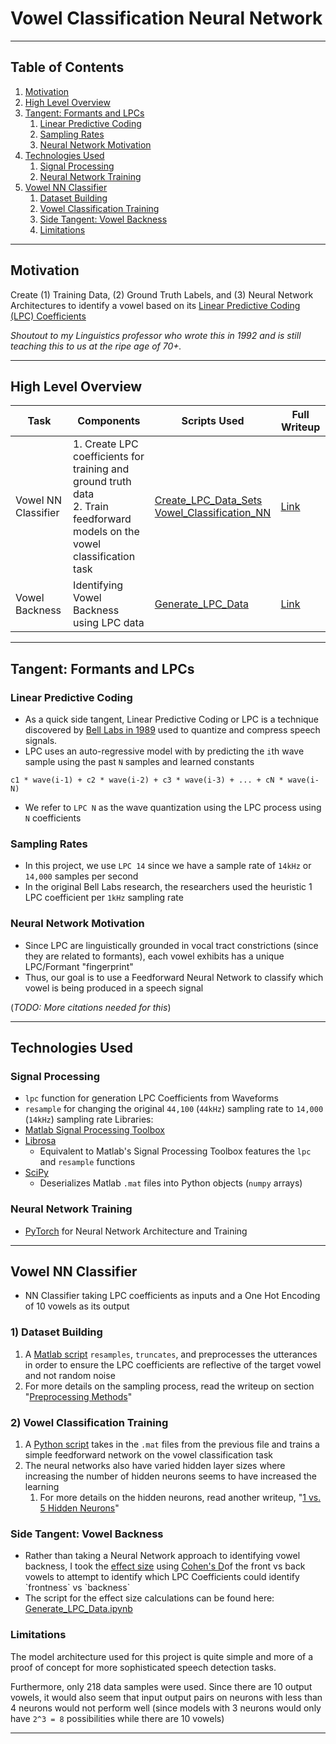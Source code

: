 # Vowel Classification Neural Network
___
## Table of Contents
1. [Motivation](https://github.com/Ky-Ng/Vowel-Detection-NN/tree/dev/readme?tab=readme-ov-file#motivation)
2. [High Level Overview](https://github.com/Ky-Ng/Vowel-Detection-NN/tree/dev/readme?tab=readme-ov-file#high-level-overview)
3. [Tangent: Formants and LPCs](https://github.com/Ky-Ng/Vowel-Detection-NN/tree/dev/readme?tab=readme-ov-file#tangent-formants-and-lpcs)
	1. [Linear Predictive Coding](https://github.com/Ky-Ng/Vowel-Detection-NN/tree/dev/readme?tab=readme-ov-file#linear-predictive-coding)
	2. [Sampling Rates](https://github.com/Ky-Ng/Vowel-Detection-NN/tree/dev/readme?tab=readme-ov-file#sampling-rates)
	3. [Neural Network Motivation](https://github.com/Ky-Ng/Vowel-Detection-NN/tree/dev/readme?tab=readme-ov-file#neural-network-motivation)
4. [Technologies Used](https://github.com/Ky-Ng/Vowel-Detection-NN/tree/dev/readme?tab=readme-ov-file#technologies-used)
	1. [Signal Processing](https://github.com/Ky-Ng/Vowel-Detection-NN/tree/dev/readme?tab=readme-ov-file#signal-processing)
	2. [Neural Network Training](https://github.com/Ky-Ng/Vowel-Detection-NN/tree/dev/readme?tab=readme-ov-file#neural-network-training)
5. [Vowel NN Classifier ](https://github.com/Ky-Ng/Vowel-Detection-NN/tree/dev/readme?tab=readme-ov-file#vowel-nn-classifier)
	1. [Dataset Building](https://github.com/Ky-Ng/Vowel-Detection-NN/tree/dev/readme?tab=readme-ov-file#1-dataset-building)
	2. [Vowel Classification Training](https://github.com/Ky-Ng/Vowel-Detection-NN/tree/dev/readme?tab=readme-ov-file#2-vowel-classification-training)
	3. [Side Tangent: Vowel Backness](https://github.com/Ky-Ng/Vowel-Detection-NN/tree/dev/readme?tab=readme-ov-file#side-tangent-vowel-backness)
	4. [Limitations](https://github.com/Ky-Ng/Vowel-Detection-NN/tree/dev/readme?tab=readme-ov-file#limitations)
___
## Motivation
Create (1) Training Data, (2) Ground Truth Labels, and (3) Neural Network Architectures to identify a vowel based on its [Linear Predictive Coding (LPC) Coefficients](https://sail.usc.edu/~lgoldste/Ling582/Week%209/LPC%20Analysis.pdf) 

*Shoutout to my Linguistics professor who wrote this in 1992 and is still teaching this to us at the ripe age of 70+.*
___
## High Level Overview

| Task                | Components                                                                                                                    | Scripts Used                                                                                                                                                                                                           | Full Writeup                                                                               |
| ------------------- | ----------------------------------------------------------------------------------------------------------------------------- | ---------------------------------------------------------------------------------------------------------------------------------------------------------------------------------------------------------------------- | ------------------------------------------------------------------------------------------ |
| Vowel NN Classifier | 1. Create LPC coefficients for training and ground truth data<br>2. Train feedforward models on the vowel classification task | [Create_LPC_Data_Sets](https://github.com/Ky-Ng/Vowel-Detection-NN/blob/main/Create_LPC_Data_Sets.m)<br>[Vowel_Classification_NN](https://github.com/Ky-Ng/Vowel-Detection-NN/blob/main/Vowel_Classification_NN.ipynb) | [Link](https://drive.google.com/file/d/1teUhbqSgzksPxGWmo40RLY3YbG3y9Pkv/view?usp=sharing) |
| Vowel Backness      | Identifying Vowel Backness using LPC data                                                                                     | [Generate_LPC_Data](https://github.com/Ky-Ng/Vowel-Detection-NN/blob/main/Generate_LPC_Data.ipynb)                                                                                                                     | [Link](https://drive.google.com/file/d/1P1Odct-Sd7Y6cIAgEUB_v64pivZlVdfU/view?usp=sharing) |

___
## Tangent: Formants and LPCs
### Linear Predictive Coding
- As a quick side tangent, Linear Predictive Coding or LPC is a technique discovered by [Bell Labs in 1989](https://ieeexplore.ieee.org/document/266359) used to quantize and compress speech signals.
- LPC uses an auto-regressive model with by predicting the `i`th wave sample using the past `N` samples and learned constants
```
c1 * wave(i-1) + c2 * wave(i-2) + c3 * wave(i-3) + ... + cN * wave(i-N)
```
- We refer to `LPC N` as the wave quantization using the LPC process using `N` coefficients

### Sampling Rates
- In this project, we use `LPC 14` since we have a sample rate of `14kHz` or `14,000` samples per second
- In the original Bell Labs research, the researchers used the heuristic 1 LPC coefficient per `1kHz` sampling rate

### Neural Network Motivation
- Since LPC are linguistically grounded in vocal tract constrictions (since they are related to formants), each vowel exhibits has a unique LPC/Formant "fingerprint"
- Thus, our goal is to use a Feedforward Neural Network to classify which vowel is being produced in a speech signal

(*TODO: More citations needed for this*)
___
## Technologies Used
### Signal Processing
- `lpc` function for generation LPC Coefficients from Waveforms
- `resample` for changing the original `44,100` (`44kHz`) sampling rate to `14,000` (`14kHz`) sampling rate
Libraries:
- [Matlab Signal Processing Toolbox](https://www.mathworks.com/products/signal.html)
- [Librosa](https://librosa.org/doc/latest/index.html)
	- Equivalent to Matlab's Signal Processing Toolbox features the `lpc` and `resample` functions
- [SciPy](https://scipy.org)
	- Deserializes Matlab `.mat` files into Python objects (`numpy` arrays)

### Neural Network Training
- [PyTorch](https://pytorch.org) for Neural Network Architecture and Training
___
## Vowel NN Classifier 
- NN Classifier taking LPC coefficients as inputs and a One Hot Encoding of 10 vowels as its output

### 1) Dataset Building
1) A [Matlab script](https://github.com/Ky-Ng/Vowel-Detection-NN/blob/main/Create_LPC_Data_Sets.m) `resamples`, `truncates`, and preprocesses the utterances in order to ensure the LPC coefficients are reflective of the target vowel and not random noise
2) For more details on the sampling process, read the writeup on section "[Preprocessing Methods](https://drive.google.com/file/d/1P1Odct-Sd7Y6cIAgEUB_v64pivZlVdfU/view?usp=sharing)"
### 2) Vowel Classification Training
1) A [Python script](https://github.com/Ky-Ng/Vowel-Detection-NN/blob/main/Vowel_Classification_NN.ipynb) takes in the `.mat` files from the previous file and trains a simple feedforward network on the vowel classification task
2) The neural networks also have varied hidden layer sizes where increasing the number of hidden neurons seems to have increased the learning
	1) For more details on the hidden neurons, read another writeup, "[1 vs. 5 Hidden Neurons](https://drive.google.com/file/d/1teUhbqSgzksPxGWmo40RLY3YbG3y9Pkv/view?usp=sharing)"
### Side Tangent: Vowel Backness
- Rather than taking a Neural Network approach to identifying vowel backness, I took the [effect size](https://www.google.com/url?sa=t&source=web&rct=j&opi=89978449&url=https://www.ncbi.nlm.nih.gov/pmc/articles/PMC3444174/&ved=2ahUKEwjztpP50PWEAxVeIDQIHY92DmoQFnoECCUQAQ&usg=AOvVaw1TdLnzmgITF6AhzMyp5bmw) using [Cohen's D](https://statisticsbyjim.com/basics/cohens-d/#:~:text=Cohens%20d%20is%20a%20standardized,psychology%20frequently%20uses%20Cohens%20d.)of the front vs back vowels to attempt to identify which LPC Coefficients could identify `frontness` vs `backness`
- The script for the effect size calculations can be found here: [Generate_LPC_Data.ipynb](https://github.com/Ky-Ng/Vowel-Detection-NN/blob/main/Generate_LPC_Data.ipynb)
### Limitations
The model architecture used for this project is quite simple and more of a proof of concept for more sophisticated speech detection tasks. 

Furthermore, only 218 data samples were used. Since there are 10 output vowels, it would also seem that input output pairs on neurons with less than 4 neurons would not perform well (since models with 3 neurons would only have `2^3 = 8` possibilities while there are 10 vowels)
___